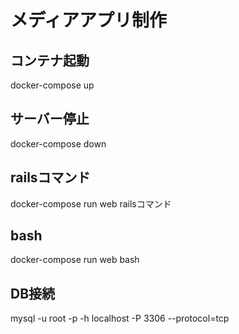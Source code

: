# メディアアプリ制作

## コンテナ起動
docker-compose up

## サーバー停止
docker-compose down

## railsコマンド
docker-compose run web railsコマンド

## bash
docker-compose run web bash

## DB接続
mysql -u root -p -h localhost -P 3306 --protocol=tcp
